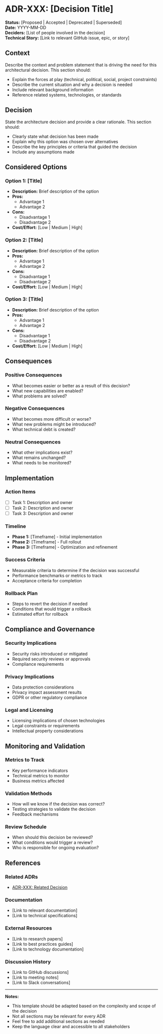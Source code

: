 # ADR-XXX: [Decision Title]

**Status:** [Proposed | Accepted | Deprecated | Superseded]  
**Date:** YYYY-MM-DD  
**Deciders:** [List of people involved in the decision]  
**Technical Story:** [Link to relevant GitHub issue, epic, or story]  

## Context

Describe the context and problem statement that is driving the need for this architectural decision. This section should:

- Explain the forces at play (technical, political, social, project constraints)
- Describe the current situation and why a decision is needed
- Include relevant background information
- Reference related systems, technologies, or standards

## Decision

State the architecture decision and provide a clear rationale. This section should:

- Clearly state what decision has been made
- Explain why this option was chosen over alternatives
- Describe the key principles or criteria that guided the decision
- Include any assumptions made

## Considered Options

### Option 1: [Title]
- **Description:** Brief description of the option
- **Pros:** 
  - Advantage 1
  - Advantage 2
- **Cons:**
  - Disadvantage 1
  - Disadvantage 2
- **Cost/Effort:** [Low | Medium | High]

### Option 2: [Title]
- **Description:** Brief description of the option
- **Pros:** 
  - Advantage 1
  - Advantage 2
- **Cons:**
  - Disadvantage 1
  - Disadvantage 2
- **Cost/Effort:** [Low | Medium | High]

### Option 3: [Title]
- **Description:** Brief description of the option
- **Pros:** 
  - Advantage 1
  - Advantage 2
- **Cons:**
  - Disadvantage 1
  - Disadvantage 2
- **Cost/Effort:** [Low | Medium | High]

## Consequences

### Positive Consequences
- What becomes easier or better as a result of this decision?
- What new capabilities are enabled?
- What problems are solved?

### Negative Consequences
- What becomes more difficult or worse?
- What new problems might be introduced?
- What technical debt is created?

### Neutral Consequences
- What other implications exist?
- What remains unchanged?
- What needs to be monitored?

## Implementation

### Action Items
- [ ] Task 1: Description and owner
- [ ] Task 2: Description and owner
- [ ] Task 3: Description and owner

### Timeline
- **Phase 1:** [Timeframe] - Initial implementation
- **Phase 2:** [Timeframe] - Full rollout
- **Phase 3:** [Timeframe] - Optimization and refinement

### Success Criteria
- Measurable criteria to determine if the decision was successful
- Performance benchmarks or metrics to track
- Acceptance criteria for completion

### Rollback Plan
- Steps to revert the decision if needed
- Conditions that would trigger a rollback
- Estimated effort for rollback

## Compliance and Governance

### Security Implications
- Security risks introduced or mitigated
- Required security reviews or approvals
- Compliance requirements

### Privacy Implications
- Data protection considerations
- Privacy impact assessment results
- GDPR or other regulatory compliance

### Legal and Licensing
- Licensing implications of chosen technologies
- Legal constraints or requirements
- Intellectual property considerations

## Monitoring and Validation

### Metrics to Track
- Key performance indicators
- Technical metrics to monitor
- Business metrics affected

### Validation Methods
- How will we know if the decision was correct?
- Testing strategies to validate the decision
- Feedback mechanisms

### Review Schedule
- When should this decision be reviewed?
- What conditions would trigger a review?
- Who is responsible for ongoing evaluation?

## References

### Related ADRs
- [ADR-XXX: Related Decision](XXX-related-decision.md)

### Documentation
- [Link to relevant documentation]
- [Link to technical specifications]

### External Resources
- [Link to research papers]
- [Link to best practices guides]
- [Link to technology documentation]

### Discussion History
- [Link to GitHub discussions]
- [Link to meeting notes]
- [Link to Slack conversations]

---

**Notes:**
- This template should be adapted based on the complexity and scope of the decision
- Not all sections may be relevant for every ADR
- Feel free to add additional sections as needed
- Keep the language clear and accessible to all stakeholders
